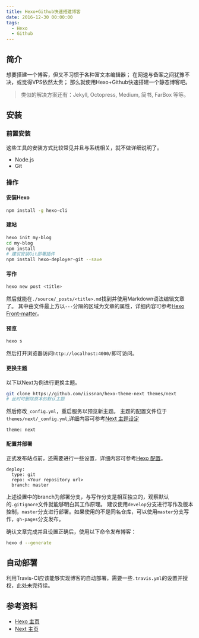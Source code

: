 ```yaml
---
title: Hexo+Github快速搭建博客
date: 2016-12-30 00:00:00
tags:
  - Hexo
  - Github
---
```


## 简介

想要搭建一个博客，但又不习惯于各种富文本编辑器；
在网速与备案之间犹豫不决，或觉得VPS依然太贵；
那么就使用Hexo+Github快速搭建一个静态博客吧。

> 类似的解决方案还有：Jekyll, Octopress, Medium, 简书, FarBox 等等。


## 安装

### 前置安装

这些工具的安装方式比较常见并且与系统相关，就不做详细说明了。

- Node.js
- Git

### 操作

#### 安装Hexo

``` bash
npm install -g hexo-cli
```

#### 建站

``` bash
hexo init my-blog
cd my-blog
npm install
# 建议安装Git部署插件
npm install hexo-deployer-git --save
```

#### 写作

``` bash
hexo new post <title>
```

然后就能在`./source/_posts/<title>.md`找到并使用Markdown语法编辑文章了。
其中由文件最上方以`---`分隔的区域为文章的属性，详细内容可参考[Hexo Front-matter](https://hexo.io/zh-cn/docs/front-matter.html)。

#### 预览

``` bash
hexo s
```

然后打开浏览器访问`http://localhost:4000/`即可访问。


#### 更换主题

以下以Next为例进行更换主题。

``` bash
git clone https://github.com/iissnan/hexo-theme-next themes/next
# 此时可删除原本的默认主题
```

然后修改`_config.yml`，重启服务以预览新主题。
主题的配置文件位于`themes/next/_config.yml`,详细内容可参考[Next 主题设定](http://theme-next.iissnan.com/getting-started.html#theme-settings)

```
theme: next
```

#### 配置并部署

正式发布站点前，还需要进行一些设置，详细内容可参考[Hexo 配置](https://hexo.io/zh-cn/docs/configuration.html)。

```
deploy:
  type: git
  repo: <Your repository url>
  branch: master
```

上述设置中的branch为部署分支，与写作分支是相互独立的，观察默认的`.gitignore`文件就能够明白其工作原理。
建议使用`develop`分支进行写作及版本控制，`master`分支进行部署。如果使用的不是同名仓库，可以使用`master`分支写作，`gh-pages`分支发布。

确认文章完成并且设置正确后，使用以下命令发布博客：
``` bash
hexo d --generate
```


## 自动部署

利用Travis-CI应该能够实现博客的自动部署，需要一些`.travis.yml`的设置并授权，此处未完待续。


## 参考资料

- [Hexo 主页](https://hexo.io/zh-cn/)
- [Next 主页](http://theme-next.iissnan.com/)